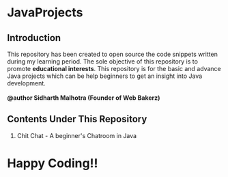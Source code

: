 # JavaProjects

<h2>Introduction</h2>
<p>
This repository has been created to open source the code snippets written during my learning period. The sole objective of this repository is to promote <strong>educational interests</strong>. This repository is for the basic and advance Java projects which can be help beginners to get an insight into Java development.
<br/>
<br/>
<strong>@author Sidharth Malhotra (Founder of Web Bakerz)</strong>
</p>

<h2>Contents Under This Repository</h2>
<p>
 <ol>
  <li>Chit Chat - A beginner's Chatroom in Java</li>
 </ol>
</p>

<h1>Happy Coding!!</h1>
